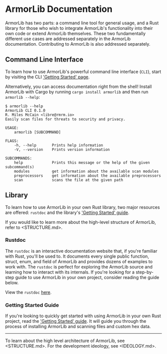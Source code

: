 # ArmorLib Documentation

ArmorLib has two parts: a command line tool for general usage, and a Rust library for those who wish to integrate ArmorLib's functionality into their own code or extend ArmorLib themselves. These two fundamentally different use cases are addressed separately in the ArmorLib documentation. Contributing to ArmorLib is also addressed separately.

## Command Line Interface

To learn how to use ArmorLib's powerful command line interface (`CLI`), start by visiting the CLI ['Getting Started' page](cli/GETTING_STARTED.md).

Alternatively, you can access documentation right from the shell! Install ArmorLib with Cargo by running `cargo install armorlib` and then run `armorlib --help`:

```
$ armorlib --help
ArmorLib CLI 0.1.0
R. Miles McCain <libre@rmrm.io>
Easily scan files for threats to security and privacy.

USAGE:
    armorlib [SUBCOMMAND]

FLAGS:
    -h, --help       Prints help information
    -V, --version    Prints version information

SUBCOMMANDS:
    help             Prints this message or the help of the given subcommand(s)
    modules          get information about the available scan modules
    preprocessors    get information about the available preprocessors
    scan             scans the file at the given path
```

## Library

To learn how to use ArmorLib in your own Rust library, two major resources are offered: `rustdoc` and the library's ['Getting Started' guide](library/GETTING_STARTED.md).

If you would like to learn more about the high-level structure of ArmorLib, refer to <STRUCTURE.md>.

### Rustdoc

The `rustdoc` is an interactive documentation website that, if you're familiar with Rust, you'll be used to. It documents every single public function, struct, enum, and field of ArmorLib and provides dozens of examples to work with. The `rustdoc` is perfect for exploring the ArmorLib source and learning how to interact with its internals. If you're looking for a step-by-step guide to use ArmorLib in your own project, consider reading the guide below.

View the `rustdoc` [here](doc/armorlib/index.html).

### Getting Started Guide

If you're looking to quickly get started with using ArmorLib in your own Rust project, read the ['Getting Started' guide](lib/GETTING_STARTED.md). It will guide you through the process of installing ArmorLib and scanning files and custom hex data.

--------------------------------------------------------------------------------

To learn about the high level architecture of ArmorLib, see <STRUCTURE.md>. For the development ideology, see <IDEOLOGY.md>.
